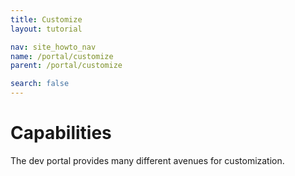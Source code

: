 ```yaml
---
title: Customize
layout: tutorial

nav: site_howto_nav
name: /portal/customize
parent: /portal/customize

search: false
---
```

# Capabilities

The dev portal provides many different avenues for customization.

